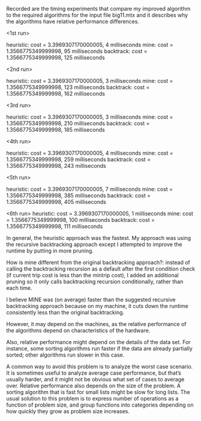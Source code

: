 Recorded are the timing experiments that compare my improved algorithm
to the required algorithms for the input file big11.mtx
and it describes why the algorithms have relative performance differences.

<1st run>

heuristic: cost = 3.3969307170000005, 4 milliseconds
mine: cost = 1.3566775349999998, 95 milliseconds
backtrack: cost = 1.3566775349999998, 125 milliseconds

<2nd run>

heuristic: cost = 3.3969307170000005, 3 milliseconds
mine: cost = 1.3566775349999998, 123 milliseconds
backtrack: cost = 1.3566775349999998, 162 milliseconds

<3rd run>

heuristic: cost = 3.3969307170000005, 3 milliseconds
mine: cost = 1.3566775349999998, 210 milliseconds
backtrack: cost = 1.3566775349999998, 185 milliseconds

<4th run>

heuristic: cost = 3.3969307170000005, 4 milliseconds
mine: cost = 1.3566775349999998, 259 milliseconds
backtrack: cost = 1.3566775349999998, 243 milliseconds

<5th run>

heuristic: cost = 3.3969307170000005, 7 milliseconds
mine: cost = 1.3566775349999998, 385 milliseconds
backtrack: cost = 1.3566775349999998, 405 milliseconds

<6th run>
heuristic: cost = 3.3969307170000005, 1 milliseconds
mine: cost = 1.3566775349999998, 100 milliseconds
backtrack: cost = 1.3566775349999998, 111 milliseconds


<Explanation>

In general, the heuristic approach was the fastest.
My approach was using the recursive backtracking approach
except I attempted to improve the runtime by putting in more pruning.

How is mine different from the original backtracking approach?:
instead of calling the backtracking recursion as a default
after the first condition check
(if current trip cost is less than the mintrip cost),
I added an additional pruning so it only calls backtracking recursion conditionally,
rather than each time.

I believe MINE was (on average) faster than the suggested recursive backtracking approach
because on my machine, it cuts down the runtime consistently less than the original backtracking.

However, it may depend on the machines,
as the relative performance of the algorithms depend on characteristics of the hardware.

Also, relative performance might depend on the details of the data set.
For instance, some sorting algorithms run faster if the data are already partially sorted;
other algorithms run slower in this case.

A common way to avoid this problem is to analyze the worst case scenario.
It is sometimes useful to analyze average case performance, but that’s usually harder,
and it might not be obvious what set of cases to average over.
Relative performance also depends on the size of the problem.
A sorting algorithm that is fast for small lists might be slow for long lists.
The usual solution to this problem is to express number of operations as a function of problem size,
and group functions into categories depending on how quickly they grow as problem size increases.

